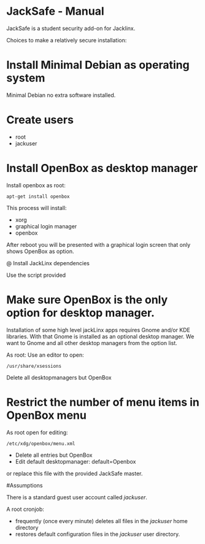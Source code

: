 # JackSafe - Manual

JackSafe is a student security add-on for Jacklinx.

Choices to make a relatively secure installation:

# Install Minimal Debian as operating system
Minimal Debian no extra software installed.

# Create users
- root
- jackuser

# Install OpenBox as desktop manager

Install openbox as root:

```
apt-get install openbox
```

This process will install:
- xorg
- graphical login manager
- openbox

After reboot you will be presented with a graphical login screen that only shows OpenBox as option. 

@ Install JackLinx dependencies

Use the script provided

# Make sure OpenBox is the only option for desktop manager.

Installation of some high level jackLinx apps requires Gnome and/or KDE libraries. With that Gnome is installed as an optional desktop manager. We want to Gnome and all other desktop managers from the option list.

As root: Use an editor to open:

```
/usr/share/xsessions
```

Delete all desktopmanagers but OpenBox

# Restrict the number of menu items in OpenBox menu

As root open for editing:

```
/etc/xdg/openbox/menu.xml
```

- Delete all entries but OpenBox
- Edit default desktopmanager: default=Openbox
 
or replace this file with the provided JackSafe master.













#Assumptions

There is a standard guest user account called *jackuser*.

A root cronjob:
- frequently (once every minute) deletes all files in the *jackuser* home directory 
- restores default configuration files in the *jackuser* user directory.


 



